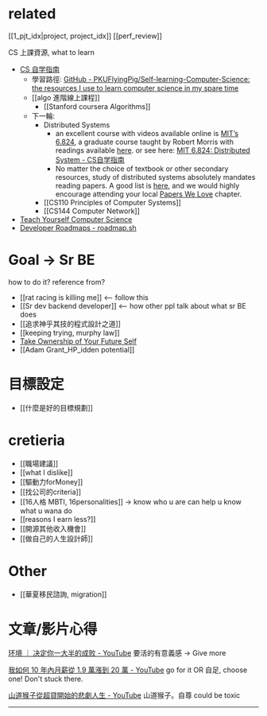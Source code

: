 # related

[[1_pjt_idx|project, project_idx]]
[[perf_review]]




CS 上課資源, what to learn
- [CS 自学指南](https://csdiy.wiki/)
	- 學習路徑: [GitHub - PKUFlyingPig/Self-learning-Computer-Science: the resources I use to learn computer science in my spare time](https://github.com/PKUFlyingPig/Self-learning-Computer-Science?tab=readme-ov-file)
	- [[algo 進階線上課程]]
		- [[Stanford coursera Algorithms]]
	- 下一輪:
		- Distributed Systems
			- an excellent course with videos available online is [MIT’s 6.824](https://www.youtube.com/watch?v=cQP8WApzIQQ&list=PLrw6a1wE39_tb2fErI4-WkMbsvGQk9_UB), a graduate course taught by Robert Morris with readings available [here](https://pdos.csail.mit.edu/6.824/schedule.html). or see here: [MIT 6.824: Distributed System - CS自学指南](https://csdiy.wiki/%E5%B9%B6%E8%A1%8C%E4%B8%8E%E5%88%86%E5%B8%83%E5%BC%8F%E7%B3%BB%E7%BB%9F/MIT6.824/)
			- No matter the choice of textbook or other secondary resources, study of distributed systems absolutely mandates reading papers. A good list is [here](http://dsrg.pdos.csail.mit.edu/papers/), and we would highly encourage attending your local [Papers We Love](http://paperswelove.org/) chapter.
		- [[CS110 Principles of Computer Systems]]
		- [[CS144 Computer Network]]
- [Teach Yourself Computer Science](https://teachyourselfcs.com/)
- [Developer Roadmaps - roadmap.sh](https://roadmap.sh/)




# Goal -> Sr BE

how to do it? reference from?
- [[rat racing is killing me]] <-- follow this
- [[Sr dev backend developer]] <-- how other ppl talk about what sr BE does
- [[追求神乎其技的程式設計之道]]
- [[keeping trying, murphy law]]
- [Take Ownership of Your Future Self](https://hbr.org/2020/08/take-ownership-of-your-future-self)
- [[Adam Grant_HP_idden potential]]


# 目標設定
- [[什麼是好的目標規劃]]


# cretieria
- [[職場建議]]
- [[what I dislike]]
- [[驅動力forMoney]]
- [[找公司的criteria]]
- [[16人格 MBTI, 16personalities]] -> know who u are can help u know what u wana do
- [[reasons I earn less?]]
- [[開源其他收入機會]]
- [[做自己的人生設計師]]

# Other
- [[華夏移民諮詢, migration]]



# 文章/影片心得

[环境 ｜ 决定你一大半的成败 - YouTube](https://youtu.be/pZtubarL0KA?si=qhSF9y9RfB28Y2XT) 
要活的有意義感 -> Give more

[我如何 10 年內月薪從 1.9 萬漲到 20 萬 - YouTube](https://youtu.be/qV55J6ueQWA?si=lqCkW9lZS9pdOgo4)
go for it OR 自足, choose one! Don't stuck there.

[山道猴子從超貸開始的悲劇人生 - YouTube](https://youtu.be/VwdIwEmIzxY?si=uNZV0tBERLZ0LlXa)
山道猴子。自尊 could be toxic

---











